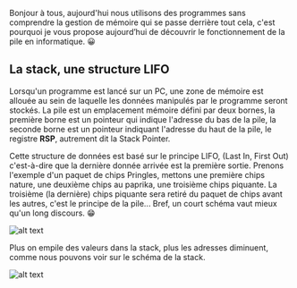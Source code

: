 Bonjour à tous, aujourd'hui nous utilisons des programmes sans comprendre la gestion de mémoire qui se passe derrière tout cela, c'est pourquoi je vous propose aujourd’hui de découvrir le fonctionnement de la pile en informatique. 😀

## La stack, une structure LIFO

Lorsqu'un programme est lancé sur un PC, une zone de mémoire est allouée au sein de laquelle les données manipulés par le programme seront stockés. La pile est un emplacement mémoire défini par deux bornes, la première borne est un pointeur qui indique l'adresse du bas de la pile, la seconde borne est un pointeur indiquant l'adresse du haut de la pile, le registre **RSP**, autrement dit la Stack Pointer.

Cette structure de données est basé sur le principe LIFO, (Last In, First Out) c'est-à-dire que la dernière donnée arrivée est la première sortie. Prenons l'exemple d'un paquet de chips Pringles, mettons une première chips nature, une deuxième chips au paprika, une troisième chips piquante. La troisième (la dernière) chips piquante sera retiré du paquet de chips avant les autres, c'est le principe de la pile... Bref, un court schéma vaut mieux qu'un long discours. 😁


![alt text](https://upload.wikimedia.org/wikipedia/it/thumb/b/b5/FIFO-LIFO.svg/1200px-FIFO-LIFO.svg.png)


Plus on empile des valeurs dans la stack, plus les adresses diminuent, comme nous pouvons voir sur le schéma de la stack. 

![alt text](https://i.imgur.com/vjCMPG1.png)

